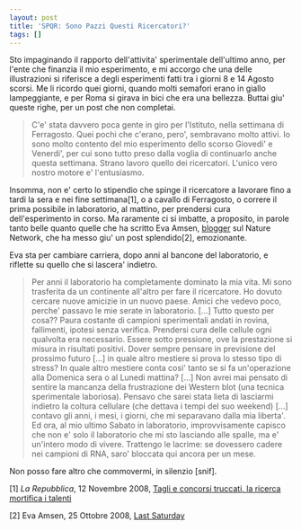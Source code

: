 ```yaml
---
layout: post
title: 'SPQR: Sono Pazzi Questi Ricercatori?'
tags: []
---
```


Sto impaginando il rapporto dell'attivita' sperimentale dell'ultimo anno, per l'ente che finanzia il mio esperimento, e mi accorgo che una delle illustrazioni si riferisce a degli esperimenti fatti tra i giorni 8 e 14 Agosto scorsi. Me li ricordo quei giorni, quando molti semafori erano in giallo lampeggiante, e per Roma si girava in bici che era una bellezza. Buttai giu' queste righe, per un post che non completai.

> C'e' stata davvero poca gente in giro per l'Istituto, nella settimana di Ferragosto. Quei pochi che c'erano, pero', sembravano molto attivi. Io sono molto contento del mio esperimento dello scorso Giovedi' e Venerdi', per cui sono tutto preso dalla voglia di continuarlo anche questa settimana. Strano lavoro quello dei ricercatori. L'unico vero nostro motore e' l'entusiasmo.

Insomma, non e' certo lo stipendio che spinge il ricercatore a lavorare fino a tardi la sera e nei fine settimana[1], o a cavallo di Ferragosto, o correre il prima possibile in laboratorio, al mattino, per prendersi cura dell'esperimento in corso. Ma raramente ci si imbatte, a proposito, in parole tanto belle quanto quelle che ha scritto Eva Amsen, [blogger](http://network.nature.com/people/U27CE62BB/blog) sul Nature Network, che ha messo giu' un post splendido[2], emozionante.

Eva sta per cambiare carriera, dopo anni al bancone del laboratorio, e riflette su quello che si lascera' indietro.

> Per anni il laboratorio ha completamente dominato la mia vita. Mi sono trasferita da un continente all'altro per fare il ricercatore. Ho dovuto cercare nuove amicizie in un nuovo paese. Amici che vedevo poco, perche' passavo le mie serate in laboratorio. \[...\] Tutto questo per cosa?? Paura costante di campioni sperimentali andati in rovina, fallimenti, ipotesi senza verifica. Prendersi cura delle cellule ogni qualvolta era necessario. Essere sotto pressione, ove la prestazione si misura in risultati positivi. Dover sempre pensare in previsione del prossimo futuro \[...\] in quale altro mestiere si prova lo stesso tipo di stress? In quale altro mestiere conta cosi' tanto se si fa un'operazione alla Domenica sera o al Lunedi mattina? \[...\] Non avrei mai pensato di sentire la mancanza della frustrazione dei Western blot (una tecnica sperimentale laboriosa). Pensavo che sarei stata lieta di lasciarmi indietro la coltura cellulare (che dettava i tempi del suo weekend) \[...\] contavo gli anni, i mesi, i giorni, che mi separavano dalla mia liberta'. Ed ora, al mio ultimo Sabato in laboratorio, improvvisamente capisco che non e' solo il laboratorio che mi sto lasciando alle spalle, ma e' un'intero modo di vivere. Trattengo le lacrime: se dovessero cadere nei campioni di RNA, saro' bloccata qui ancora per un mese.

Non posso fare altro che commovermi, in silenzio \[snif\].

[1] *La Repubblica*, 12 Novembre 2008, [Tagli e concorsi truccati, la ricerca mortifica i talenti](http://ricerca.repubblica.it/repubblica/archivio/repubblica/2008/11/12/tagli-concorsi-truccati-la-ricerca-mortifica-talenti.html)

[2] Eva Amsen, 25 Ottobre 2008, [Last Saturday](http://network.nature.com/people/U27CE62BB/blog/2008/11/06/last-saturday)
